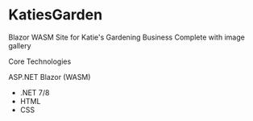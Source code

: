 # KatiesGarden
Blazor WASM Site for Katie's Gardening Business Complete with image gallery

Core Technologies

ASP.NET Blazor (WASM)
- .NET 7/8
- HTML
- CSS
